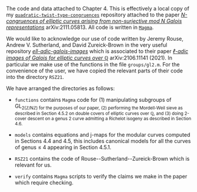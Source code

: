 The code and data attached to Chapter 4. This is effectively a local copy of my [`quadratic-twist-type-congruences`](https://github.com/SamFrengley/quadratic-twist-type-congruences.git) repository attached to the paper  [*N-congruences of elliptic curves arising from non-surjective mod N Galois representations*](https://doi.org/10.1090/mcom/3770) arXiv:2111.05813. All code is written in [`Magma`](http://magma.maths.usyd.edu.au/magma/). 

We would like to acknowledge our use of code written by Jeremy Rouse, Andrew V. Sutherland, and David Zureick-Brown in the very useful repository [*ell-adic-galois-images*](https://github.com/AndrewVSutherland/ell-adic-galois-images.git) which is associated to their paper [*ℓ-adic images of Galois for elliptic curves over ℚ*](https://doi.org/10.1017/fms.2022.38) arXiv:2106.11141 (2021). In particular we make use of the functions in the file `groups/gl2.m`. For the convenience of the user, we have copied the relevant parts of their code into the directory `RSZ21`.  

We have arranged the directories as follows:

- `functions` contains `Magma` code for (1) manipulating subgroups of GL<sub>2</sup>(ℤ/Nℤ) for the purposes of our paper, (2) performing the Mordell-Weil sieve as described in Section 4.5.2 on double covers of elliptic curves over ℚ, and (3) doing 2-cover descent on a genus 2 curve admitting a Richelot isogeny as described in Section 4.6.

- `models` contains equations and j-maps for the modular curves computed in Sections 4.4 and 4.5, this includes canonical models for all the curves of genus ≤ 4 appearing in Section 4.5.1.

- `RSZ21` contains the code of Rouse--Sutherland--Zureick-Brown which is relevant for us.

- `verify` contains `Magma` scripts to verify the claims we make in the paper which require checking. 